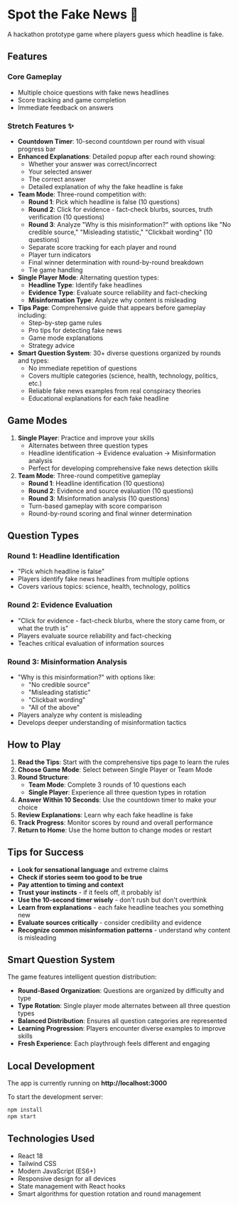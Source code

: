 # Spot the Fake News 🎯

A hackathon prototype game where players guess which headline is fake.

## Features

### Core Gameplay
- Multiple choice questions with fake news headlines
- Score tracking and game completion
- Immediate feedback on answers

### Stretch Features ✨
- **Countdown Timer**: 10-second countdown per round with visual progress bar
- **Enhanced Explanations**: Detailed popup after each round showing:
  - Whether your answer was correct/incorrect
  - Your selected answer
  - The correct answer
  - Detailed explanation of why the fake headline is fake
- **Team Mode**: Three-round competition with:
  - **Round 1**: Pick which headline is false (10 questions)
  - **Round 2**: Click for evidence - fact-check blurbs, sources, truth verification (10 questions)
  - **Round 3**: Analyze "Why is this misinformation?" with options like "No credible source," "Misleading statistic," "Clickbait wording" (10 questions)
  - Separate score tracking for each player and round
  - Player turn indicators
  - Final winner determination with round-by-round breakdown
  - Tie game handling
- **Single Player Mode**: Alternating question types:
  - **Headline Type**: Identify fake headlines
  - **Evidence Type**: Evaluate source reliability and fact-checking
  - **Misinformation Type**: Analyze why content is misleading
- **Tips Page**: Comprehensive guide that appears before gameplay including:
  - Step-by-step game rules
  - Pro tips for detecting fake news
  - Game mode explanations
  - Strategy advice
- **Smart Question System**: 30+ diverse questions organized by rounds and types:
  - No immediate repetition of questions
  - Covers multiple categories (science, health, technology, politics, etc.)
  - Reliable fake news examples from real conspiracy theories
  - Educational explanations for each fake headline

## Game Modes

1. **Single Player**: Practice and improve your skills
   - Alternates between three question types
   - Headline identification → Evidence evaluation → Misinformation analysis
   - Perfect for developing comprehensive fake news detection skills
2. **Team Mode**: Three-round competitive gameplay
   - **Round 1**: Headline identification (10 questions)
   - **Round 2**: Evidence and source evaluation (10 questions)
   - **Round 3**: Misinformation analysis (10 questions)
   - Turn-based gameplay with score comparison
   - Round-by-round scoring and final winner determination

## Question Types

### **Round 1: Headline Identification**
- "Pick which headline is false"
- Players identify fake news headlines from multiple options
- Covers various topics: science, health, technology, politics

### **Round 2: Evidence Evaluation**
- "Click for evidence - fact-check blurbs, where the story came from, or what the truth is"
- Players evaluate source reliability and fact-checking
- Teaches critical evaluation of information sources

### **Round 3: Misinformation Analysis**
- "Why is this misinformation?" with options like:
  - "No credible source"
  - "Misleading statistic"
  - "Clickbait wording"
  - "All of the above"
- Players analyze why content is misleading
- Develops deeper understanding of misinformation tactics

## How to Play

1. **Read the Tips**: Start with the comprehensive tips page to learn the rules
2. **Choose Game Mode**: Select between Single Player or Team Mode
3. **Round Structure**: 
   - **Team Mode**: Complete 3 rounds of 10 questions each
   - **Single Player**: Experience all three question types in rotation
4. **Answer Within 10 Seconds**: Use the countdown timer to make your choice
5. **Review Explanations**: Learn why each fake headline is fake
6. **Track Progress**: Monitor scores by round and overall performance
7. **Return to Home**: Use the home button to change modes or restart

## Tips for Success

- **Look for sensational language** and extreme claims
- **Check if stories seem too good to be true**
- **Pay attention to timing and context**
- **Trust your instincts** - if it feels off, it probably is!
- **Use the 10-second timer wisely** - don't rush but don't overthink
- **Learn from explanations** - each fake headline teaches you something new
- **Evaluate sources critically** - consider credibility and evidence
- **Recognize common misinformation patterns** - understand why content is misleading

## Smart Question System

The game features intelligent question distribution:
- **Round-Based Organization**: Questions are organized by difficulty and type
- **Type Rotation**: Single player mode alternates between all three question types
- **Balanced Distribution**: Ensures all question categories are represented
- **Learning Progression**: Players encounter diverse examples to improve skills
- **Fresh Experience**: Each playthrough feels different and engaging

## Local Development

The app is currently running on **http://localhost:3000**

To start the development server:
```bash
npm install
npm start
```

## Technologies Used

- React 18
- Tailwind CSS
- Modern JavaScript (ES6+)
- Responsive design for all devices
- State management with React hooks
- Smart algorithms for question rotation and round management
